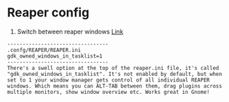 # Reaper config

1. Switch between reaper windows [Link](https://forum.cockos.com/showthread.php?t=248775)

```
---------------------------------
.confg/REAPER/REAPER.ini
gdk_owned_windows_in_tasklist=1
---------------------------------
There's a swell option at the top of the reaper.ini file, it's called "gdk_owned_windows_in_tasklist". It's not enabled by default, but when set to 1 your window manager gets control of all individual REAPER windows. Which means you can ALT-TAB between them, drag plugins across multiple monitors, show window overview etc. Works great in Gnome!
```
